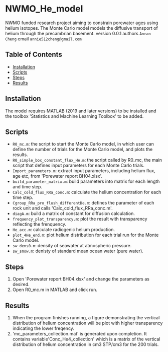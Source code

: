 # NWMO_He_model

NWMO funded research project aiming to constrain porewater ages using helium isotopes. The Monte Carlo model models the diffusive transport of helium through the precambrian basement.
version 0.0.1
authors `Anran Cheng`
email `annie512cheng@gmail.com`

## Table of Contents

- [Installation](#installation)
- [Scripts](#scripts)
- [Steps](#steps)
- [Results](#results)

## Installation

The model requires MATLAB (2019 and later versions) to be installed and the toolbox 'Statistics and Machine Learning Toolbox' to be added.

## Scripts

- `R0_mc.m`: the script to start the Monte Carlo model, in which user can define the number of trials for the Monte Carlo model, and plots the results.
- `R0_simple_box_constant_flux_He.m`: the script called by R0_mc, the main script that defines input parameters for each Monte Carlo trials. 
- `Import_parameters.m`: extract input parameters, including helium flux, age etc, from 'Porewater report BH04.xlsx'.
- `build_parameter_matrix.m`: build parameters into matrix for each length and time step.
- `Calc_cold_flux_RRa_conc.m`: calculate the helium concentration for each time step.
- `Cgroup_RRa_pro_flush_differentDe.m`: defines the parameter of each rock unit and calls 'Calc_cold_flux_RRa_conc.m'.
- `diagA.m`: build a matrix of constant for diffusion calculation.
- `frequency_plot_transparency.m`: plot the result with transparency reflecting the frenquency.
- `He_acc.m`: calculate radiogenic helium production.
- `plot_4He_end.m`: plot helium distribution for each trial run for the Monte Carlo model.
- `sw_dens0.m`: density of seawater at atmospheric pressure.
- `sw_smow.m`: denisty of standard mean ocean water (pure water).

## Steps
1. Open 'Porewater report BH04.xlsx' and change the parameters as desired.
2. Open R0_mc.m in MATLAB and click run.

## Results
1. When the program finishes running, a figure demonstrating the vertical distribution of helium concentration will be plot with higher transparency indicating the lower freqency. 
2. 'mc_parameters_collection.mat' is generated upon completion. It contains variable'Conc_He4_collection' which is a matrix of the vertical distribution of helium concentration in cm3 STP/cm3 for the 200 trials.
